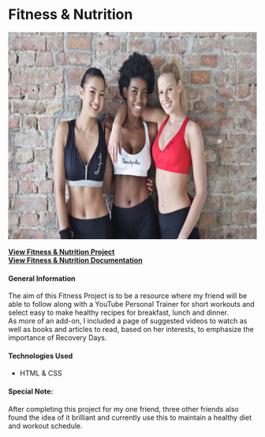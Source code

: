 # Fitness & Nutrition
<p align="center">
  <img src="../../images_project/fitnessphoto.png" height= "420" width="600"/>
</p>

**[View Fitness & Nutrition Project](https://saharafathelbab.github.io/portfolio/documentation/Fitness_Documentation/Freestyle/fitnesslifeindex.html?)**
<br> 
**[View Fitness & Nutrition Documentation](https://saharafathelbab.github.io/portfolio/documentation/Fitness_Documentation/fitnessinfo.html?)**

#### General Information

The aim of this Fitness Project is to be a resource where my friend will
be able to follow along with a YouTube Personal Trainer for short workouts and select easy
to make healthy recipes for breakfast, lunch and dinner. 
<br>
As more of an add-on, I included a page of suggested videos to watch as well
as books and articles to read, based on her interests, to emphasize the importance of Recovery Days.

#### Technologies Used

* HTML & CSS

#### Special Note:

After completing this project for my one friend, three other friends
also found the idea of it brilliant and currently use this to maintain a healthy diet and workout schedule.

